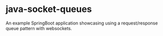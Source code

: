 # java-socket-queues
An example SpringBoot application showcasing using a request/response queue pattern with websockets.
